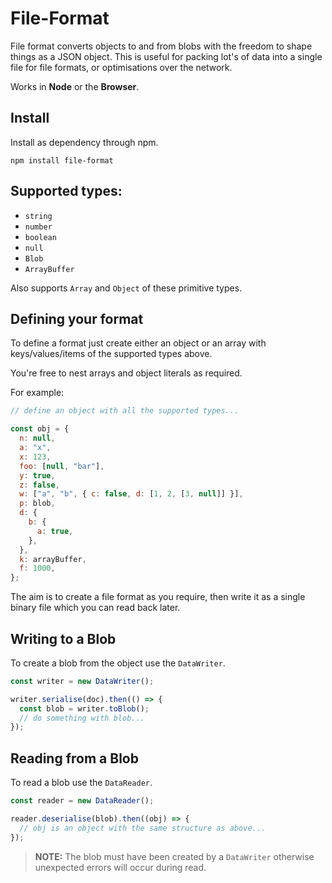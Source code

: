 # File-Format

File format converts objects to and from blobs with the freedom to shape things as a JSON object. This is useful for packing lot's of data into a single file for file formats, or optimisations over the network.

Works in **Node** or the **Browser**.

## Install

Install as dependency through npm.

`npm install file-format`

## Supported types:

- `string`
- `number`
- `boolean`
- `null`
- `Blob`
- `ArrayBuffer`

Also supports `Array` and `Object` of these primitive types.

## Defining your format

To define a format just create either an object or an array with keys/values/items of the supported types above.

You're free to nest arrays and object literals as required.

For example:

```javascript
// define an object with all the supported types...

const obj = {
  n: null,
  a: "x",
  x: 123,
  foo: [null, "bar"],
  y: true,
  z: false,
  w: ["a", "b", { c: false, d: [1, 2, [3, null]] }],
  p: blob,
  d: {
    b: {
      a: true,
    },
  },
  k: arrayBuffer,
  f: 1000,
};
```

The aim is to create a file format as you require, then write it as a single binary file which you can read back later.

## Writing to a Blob

To create a blob from the object use the `DataWriter`.

```javascript
const writer = new DataWriter();

writer.serialise(doc).then(() => {
  const blob = writer.toBlob();
  // do something with blob...
});
```

## Reading from a Blob

To read a blob use the `DataReader`.

```javascript
const reader = new DataReader();

reader.deserialise(blob).then((obj) => {
  // obj is an object with the same structure as above...
});
```

> **NOTE:** The blob must have been created by a `DataWriter` otherwise unexpected errors will occur during read.
